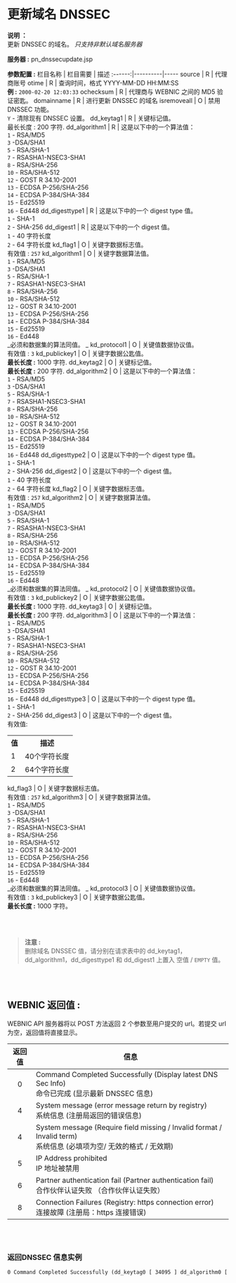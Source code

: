 # 更新域名 DNSSEC

**说明 ：** <br>
更新 DNSSEC 的域名。 _只支持非默认域名服务器_

**服务器 :** pn_dnssecupdate.jsp

**参数配置 :**
栏目名称 | 栏目需要 | 描述
:------:|----------|-----
source | R | 代理商账号
otime | R | 查询时间，格式 YYYY-MM-DD HH:MM:SS <br> **例 :** `2000-02-20 12:03:33`
ochecksum | R | 代理商与 WEBNIC 之间的 MD5 验证密匙。
domainname | R | 进行更新 DNSSEC 的域名
isremoveall | O | 禁用 DNSSEC 功能。 <br>`Y` - 清除现有 DNSSEC 设置。
dd_keytag1 | R | 关键标记值。 <br> 最长长度 : 200 字符.
dd_algorithm1 | R | 这是以下中的一个算法值： <br>`1` - RSA/MD5<br>`3` -DSA/SHA1<br>`5` - RSA/SHA-1<br>`7` - RSASHA1-NSEC3-SHA1<br>`8` - RSA/SHA-256<br>`10` - RSA/SHA-512<br>`12` - GOST R 34.10-2001<br>`13` - ECDSA P-256/SHA-256<br>`14` - ECDSA P-384/SHA-384<br>`15` - Ed25519<br>`16` - Ed448
dd_digesttype1 | R | 这是以下中的一个 digest type 值。 <br> `1` - SHA-1<br>`2` - SHA-256
dd_digest1 | R | 这是以下中的一个 digest 值。 <br>`1` - 40 字符长度<br>`2` - 64 字符长度
kd_flag1 | O | 关键字数据标志值。 <br> 有效值 : `257`
kd_algorithm1 | O | 关键字数据算法值。 <br>`1` - RSA/MD5<br>`3` -DSA/SHA1<br>`5` - RSA/SHA-1<br>`7` - RSASHA1-NSEC3-SHA1<br>`8` - RSA/SHA-256<br>`10` - RSA/SHA-512<br>`12` - GOST R 34.10-2001<br>`13` - ECDSA P-256/SHA-256<br>`14` - ECDSA P-384/SHA-384<br>`15` - Ed25519<br>`16` - Ed448 <br> _必须和数据集的算法同值。 _
kd_protocol1 | O | 关键值数据协议值。 <br> 有效值 : `3`
kd_publickey1 | O | 关键字数据公匙值。 <br> **最长长度 :** 1000 字符.
dd_keytag2 | O | 关键标记值。 <br> **最长长度 :** 200 字符.
dd_algorithm2 | O | 这是以下中的一个算法值： <br>`1` - RSA/MD5<br>`3` -DSA/SHA1<br>`5` - RSA/SHA-1<br>`7` - RSASHA1-NSEC3-SHA1<br>`8` - RSA/SHA-256<br>`10` - RSA/SHA-512<br>`12` - GOST R 34.10-2001<br>`13` - ECDSA P-256/SHA-256<br>`14` - ECDSA P-384/SHA-384<br>`15` - Ed25519<br>`16` - Ed448
dd_digesttype2 | O | 这是以下中的一个 digest type 值。 <br> `1` - SHA-1<br>`2` - SHA-256
dd_digest2 | O | 这是以下中的一个 digest 值。 <br>`1` - 40 字符长度<br>`2` - 64 字符长度
kd_flag2 | O | 关键字数据标志值。 <br> 有效值 : `257`
kd_algorithm2 | O | 关键字数据算法值。 <br>`1` - RSA/MD5<br>`3` -DSA/SHA1<br>`5` - RSA/SHA-1<br>`7` - RSASHA1-NSEC3-SHA1<br>`8` - RSA/SHA-256<br>`10` - RSA/SHA-512<br>`12` - GOST R 34.10-2001<br>`13` - ECDSA P-256/SHA-256<br>`14` - ECDSA P-384/SHA-384<br>`15` - Ed25519<br>`16` - Ed448 <br> _必须和数据集的算法同值。 _
kd_protocol2 | O | 关键值数据协议值。 <br> 有效值 : `3`
kd_publickey2 | O | 关键字数据公匙值。 <br> **最长长度 :** 1000 字符.
dd_keytag3 | O | 关键标记值。 <br> **最长长度 :** 200 字符.
dd_algorithm3 | O | 这是以下中的一个算法值： <br>`1` - RSA/MD5<br>`3` -DSA/SHA1<br>`5` - RSA/SHA-1<br>`7` - RSASHA1-NSEC3-SHA1<br>`8` - RSA/SHA-256<br>`10` - RSA/SHA-512<br>`12` - GOST R 34.10-2001<br>`13` - ECDSA P-256/SHA-256<br>`14` - ECDSA P-384/SHA-384<br>`15` - Ed25519<br>`16` - Ed448
dd_digesttype3 | O | 这是以下中的一个 digest type 值。 <br>`1` - SHA-1<br>`2` - SHA-256
dd_digest3 | O | 这是以下中的一个 digest 值。 <br> 有效值: <table><tr><th>值</th><th>描述</th></tr><tr><td>1</td><td>40个字符长度</td></tr><tr><td>2</td><td>64个字符长度</td></tr></table>
kd_flag3 | O | 关键字数据标志值。 <br> 有效值 : `257`
kd_algorithm3 | O | 关键字数据算法值。 <br>`1` - RSA/MD5<br>`3` -DSA/SHA1<br>`5` - RSA/SHA-1<br>`7` - RSASHA1-NSEC3-SHA1<br>`8` - RSA/SHA-256<br>`10` - RSA/SHA-512<br>`12` - GOST R 34.10-2001<br>`13` - ECDSA P-256/SHA-256<br>`14` - ECDSA P-384/SHA-384<br>`15` - Ed25519<br>`16` - Ed448 <br> _必须和数据集的算法同值。 _
kd_protocol3 | O | 关键值数据协议值。 <br> 有效值 : `3`
kd_publickey3 | O | 关键字数据公匙值。 <br> **最长长度 :** 1000 字符。

<br><br>

>**注意 :** <br>
>删除域名 DNSSEC 值，请分别在请求表中的 dd_keytag1，dd_algorithm1，dd_digesttype1 和 dd_digest1 上置入 空值 / `EMPTY` 值。

<br>


<br>

WEBNIC 返回值 :
-----
WEBNIC API 服务器将以 POST 方法返回 2 个参数至用户提交的 url。若提交 url 为空，返回值将直接显示。

返回值 | 信息
:-----:|-----
0 | Command Completed Successfully (Display latest DNS Sec Info) <br> 命令已完成 (显示最新 DNSSEC 信息)
4 | System message (error message return by registry) <br> 系统信息 (注册局返回的错误信息)
4 | System message (Require field missing / Invalid format / Invalid term) <br> 系统信息 (必填项为空/ 无效的格式 / 无效期)
5 | IP Address prohibited <br> IP 地址被禁用
6 | Partner authentication fail (Partner authentication fail) <br> 合作伙伴认证失败 （合作伙伴认证失败）
8 | Connection Failures (Registry: https connection error) <br> 连接故障 (注册局：https 连接错误)

<br><br>

### 返回DNSSEC 信息实例
```HTML
0 Command Completed Successfully (dd_keytag0 [ 34095 ] dd_algorithm0 [ 5 ] dd_digest0 [ 1 ] dd_digesttype0 [ FD8EBF988EF822DD756135C24510E1C218537207 ] kd_flag0 [ 257 ] kd_protocol0 [ 3 ] kd_algorithm0 [ 5 ] kd_publickey0 [ AQPmsXk3Q1ngNSzsH1lrX63mRIhtwkkK5ZjvxykBCV1NYne838RXkBElGb/YJ1n4TacMUspoZap7caJj7MdOaADKmzB 2ci0vwpubNyW0t2AnaQqpy1ce07Y8RkbTC6xCeEw1UQZ73PzIOOvJDdjwPxWaO9F7zSxnGpGt0WtuItQ== ] dd_keytag1 [ 45070 ] dd_algorithm1 [ 10 ] dd_digest1 [ 2 ] dd_digesttype1 [ 5EBFC940472A7941343C4D074B791AC274218AC228D4E54AFEF6C164BE )
```